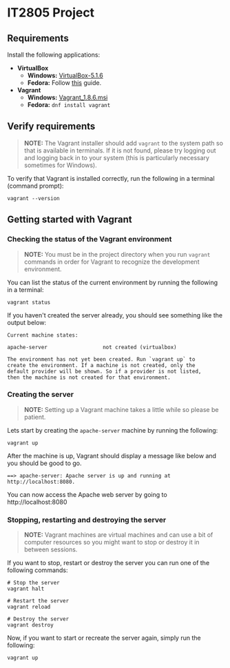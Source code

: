 # IT2805 Project

## Requirements
Install the following applications:
* **VirtualBox**
  * **Windows:** [VirtualBox-5.1.6](http://download.virtualbox.org/virtualbox/5.1.6/VirtualBox-5.1.6-110634-Win.exe)
  * **Fedora:** Follow [this](http://www.tecmint.com/install-virtualbox-on-redhat-centos-fedora/) guide.
* **Vagrant**
  * **Windows:** [Vagrant_1.8.6.msi](https://releases.hashicorp.com/vagrant/1.8.6/vagrant_1.8.6.msi)
  * **Fedora:** `dnf install vagrant`


## Verify requirements
> **NOTE:** The Vagrant installer should add `vagrant` to the system path so that is available in terminals. If it is not found, please try logging out and logging back in to your system (this is particularly necessary sometimes for Windows).

To verify that Vagrant is installed correctly, run the following in a terminal (command prompt):
```
vagrant --version
```


## Getting started with Vagrant
### Checking the status of the Vagrant environment
> **NOTE:** You must be in the project directory when you run `vagrant` commands in order for Vagrant to recognize the development environment.

You can list the status of the current environment by running the following in a terminal:
```
vagrant status
```

If you haven't created the server already, you should see something like the output below:
```
Current machine states:

apache-server                  not created (virtualbox)

The environment has not yet been created. Run `vagrant up` to
create the environment. If a machine is not created, only the
default provider will be shown. So if a provider is not listed,
then the machine is not created for that environment.
```


### Creating the server
> **NOTE:** Setting up a Vagrant machine takes a little while so please be patient.

Lets start by creating the `apache-server` machine by running the following:
```
vagrant up
```

After the machine is up, Vagrant should display a message like below and you should be good to go.
```
==> apache-server: Apache server is up and running at http://localhost:8080.
```

You can now access the Apache web server by going to http://localhost:8080


### Stopping, restarting and destroying the server
> **NOTE:**  Vagrant machines are virtual machines and can use a bit of computer resources so you might want to stop or destroy it in between sessions.

If you want to stop, restart or destroy the server you can run one of the following commands:

```
# Stop the server
vagrant halt

# Restart the server
vagrant reload

# Destroy the server
vagrant destroy
```

Now, if you want to start or recreate the server again, simply run the following:
```
vagrant up
```
